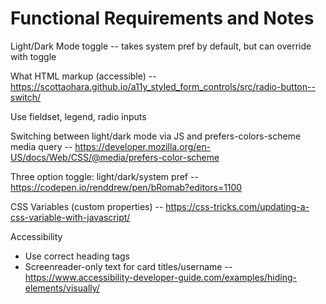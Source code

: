 # Functional Requirements and Notes

Light/Dark Mode toggle -- takes system pref by default, but can override with toggle


What HTML markup (accessible) -- https://scottaohara.github.io/a11y_styled_form_controls/src/radio-button--switch/

Use fieldset, legend, radio inputs

Switching between light/dark mode via JS and prefers-colors-scheme media query -- https://developer.mozilla.org/en-US/docs/Web/CSS/@media/prefers-color-scheme

Three option toggle: light/dark/system pref -- https://codepen.io/renddrew/pen/bRomab?editors=1100

CSS Variables (custom properties) -- https://css-tricks.com/updating-a-css-variable-with-javascript/


Accessibility
- Use correct heading tags
- Screenreader-only text for card titles/username -- https://www.accessibility-developer-guide.com/examples/hiding-elements/visually/